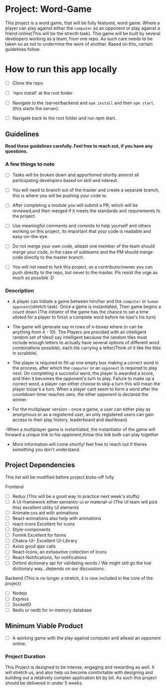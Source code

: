 # Project: Word-Game 

This project is a word game, that will be fully featured, word game. Where a player can play against either the `computer` as an opponent or play against a friend online(This will be the strecth task). This game will be built by several developers working as a team, from one repo. As such care needs to be taken so as not to undermine the work of another. Based on this, certain guidelines follow.

# How to run this app locally 

- [ ] Clone the repo.
- [ ] 'npm install' at the root folder
- [ ] Navigate to the /server/backend and `npm install` and then `npm start`.(this starts the server).
- [ ] Navigate back to the root folder and run npm start.


## Guidelines

**Read these guidelines carefully. Feel free to reach out, if you have any questions.**

### A few things to note

- [ ] Tasks will be broken down and apportioned shortly amonst all participating developers based on skill and interest.
- [ ] You will need to branch out of the master and create a separate branch, this is where you will be pushing your code to.
- [ ] After completing a module you will submit a PR, which will be reviewed,and then merged if it meets the standards and requirements fo the project.
- [ ] Use meaningful comments and commits to help yourself and others working on this project, its important that your code is readable and easy-on-the-eye.
- [ ] Do not merge your own code, atleast one member of the team should merge your code, in the case of subteams and the PM should merge code directly to the master branch.
- [ ] You will not need to fork this project, as a contributor/owner you can push directly to the repo, but never to the master. Pls resist the urge as much as possible :D



### Description
- A player can Initiate a game between him/her and the  `computer` or `human opponent`(stretch task). Once a game is instantiated, Then game  begins a count down (The initiator of the game has the chance to set a time alloted for a player to finish a complete word before he lose's his turn)
- The game will generate say m rows of n-boxes where (n can be anything  from 4 - 10). The Players are provided with an intelligent random set of tiles(I say intelligent because the random tiles must include enough letters to actually have several options of different word combinations possible), each tile carrying a letter(Think of it like the tiles in scrabble). 
- The player is required to fill up one empty box making a correct word in the process, after which the `computer` or an `opponent` is required to play next. On completing a succesful word, the player is awarded a score, and then it becomes the opponent's turn to play. Failure to make up a correct word, a player can either choose to skip a turn this will mean the player loose's a turn. When a player cant seem to form a word after the countdown timer reaches zero, the other opponent is declared the winner.

- For the multiplayer version - once a game, a user can either play as anonymous or as a registered user, an only registered users can gain access to their play history, leaderboard and dashboard.

-When a multiplayer game is instantiated, the instantiator of the game will forward a unique link to his opponent,throw this link both can play together

- More information will come shortly! feel free to reach out if theres something you don't understand.

## Project Dependencies

This list will be modified before project kicks-off fully

Frontend

- [ ] Redux (This will be a good way to practice next week's stuffs)
- [ ] A UI-framework either semantic-ui or material-ui (The UI team will pick this) excellent utility UI elements
- [ ] Animate.css aid with animations
- [ ] React-animations also help with animations
- [ ] react-icons Excellent for icons
- [ ] Style-components
- [ ] Formik  Excellent for forms
- [ ] Chakra-UI- Excellent UI-Library  
- [ ] Axios good ajax calls
- [ ] React-Icons, an exhasutive collection of Icons
- [ ] React-Notifications, for notifications
- [ ] Oxford dictionary api for validating words / We might still go the loal dictionary way...depends on our discussions.

Backend (This is no longer a stretch, it is now included in the core of the project)

- [ ] Nodejs
- [ ] Express
- [ ] SocketIO
- [ ] Redis or nedb for in-memory database

## Minimum Viable Product

- [ ] A working game with the play against computer and atleast an opponent online.

### Project Duration

This Project is designed to be intense, engaging and rewarding as well. It will stretch us, and also help us become comfortable with designing and building out a relatively complex application bit by bit. As such this project should be delivered in under 5 weeks.




